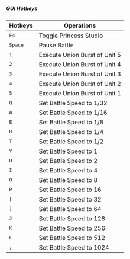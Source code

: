 ##### GUI Hotkeys

<table>
<thead>
    <tr>
        <th>Hotkeys</th>
        <th>Operations</th>
    </tr>
</thead>
<tbody>
    <tr>
        <td><kbd>F4</kbd></td>
        <td>Toggle Princess Studio</td>
    </tr>
    <tr>
        <td><kbd>Space</kbd></td>
        <td>Pause Battle</td>
    </tr>
    <tr>
        <td><kbd>1</kbd></td>
        <td>Execute Union Burst of Unit 5</td>
    </tr>
    <tr>
        <td><kbd>2</kbd></td>
        <td>Execute Union Burst of Unit 4</td>
    </tr>
    <tr>
        <td><kbd>3</kbd></td>
        <td>Execute Union Burst of Unit 3</td>
    </tr>
    <tr>
        <td><kbd>4</kbd></td>
        <td>Execute Union Burst of Unit 2</td>
    </tr>
    <tr>
        <td><kbd>5</kbd></td>
        <td>Execute Union Burst of Unit 1</td>
    </tr>
    <tr>
        <td><kbd>Q</kbd></td>
        <td>Set Battle Speed to 1/32</td>
    </tr>
    <tr>
        <td><kbd>W</kbd></td>
        <td>Set Battle Speed to 1/16</td>
    </tr>
    <tr>
        <td><kbd>E</kbd></td>
        <td>Set Battle Speed to 1/8</td>
    </tr>
    <tr>
        <td><kbd>R</kbd></td>
        <td>Set Battle Speed to 1/4</td>
    </tr>
    <tr>
        <td><kbd>T</kbd></td>
        <td>Set Battle Speed to 1/2</td>
    </tr>
    <tr>
        <td><kbd>Y</kbd></td>
        <td>Set Battle Speed to 1</td>
    </tr>
    <tr>
        <td><kbd>U</kbd></td>
        <td>Set Battle Speed to 2</td>
    </tr>
    <tr>
        <td><kbd>I</kbd></td>
        <td>Set Battle Speed to 4</td>
    </tr>
    <tr>
        <td><kbd>O</kbd></td>
        <td>Set Battle Speed to 8</td>
    </tr>
    <tr>
        <td><kbd>P</kbd></td>
        <td>Set Battle Speed to 16</td>
    </tr>
    <tr>
        <td><kbd>[</kbd></td>
        <td>Set Battle Speed to 32</td>
    </tr>
    <tr>
        <td><kbd>]</kbd></td>
        <td>Set Battle Speed to 64</td>
    </tr>
    <tr>
        <td><kbd>J</kbd></td>
        <td>Set Battle Speed to 128</td>
    </tr>
    <tr>
        <td><kbd>K</kbd></td>
        <td>Set Battle Speed to 256</td>
    </tr>
    <tr>
        <td><kbd>L</kbd></td>
        <td>Set Battle Speed to 512</td>
    </tr>
    <tr>
        <td><kbd>;</kbd></td>
        <td>Set Battle Speed to 1024</td>
    </tr>
</tbody>
</table>